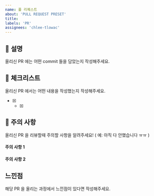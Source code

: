 ```yaml
---
name: 풀 리퀘스트
about: 'PULL REQUEST PRESET' 
title: 
labels: 'PR'
assignees: 'chlee-tlowac'
---
```


## 💁  설명
올리신 PR 에는 어떤 commit 들을 담았는지 작성해주세요. 

## 📑  체크리스트
올리신 PR 에서는 어떤 내용을 작성했는지 작성해주세요.

- [x] 
  - [x] 

## 🚧  주의 사항
올리신 PR 을 리뷰할때 주의할 사항을 알려주세요! ( 예: 아직 다 안했습니다 ㅠㅠ )

#### 주의 사항 1
#### 주의 사항 2

## 느낀점
해당 PR 을 올리는 과정에서 느낀점이 있다면 작성해주세요.